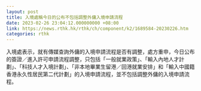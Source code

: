 ```yaml
---
layout: post
title: 入境處稱今日的公布不包括調整外傭入境申請流程
date: 2023-02-26 23:04:12.000000000 +08:00
link: https://news.rthk.hk/rthk/ch/component/k2/1689584-20230226.htm
categories: rthk
---
```


入境處表示，就有傳媒查詢外傭的入境申請流程是否有調整，處方重申，今日公布的簽證／進入許可申請流程調整，只包括「一般就業政策」、「輸入內地人才計劃」、「科技人才入境計劃」、「非本地畢業生留港／回港就業安排」和「輸入中國籍香港永久性居民第二代計劃」的入境申請流程，並不包括調整外傭的入境申請流程。
